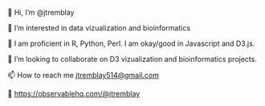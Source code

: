 👋 Hi, I’m @jtremblay

👀 I’m interested in data vizualization and bioinformatics

🌱 I am proficient in R, Python, Perl. I am okay/good in Javascript and D3.js.

💞️ I’m looking to collaborate on D3 vizualization and bioinformatics projects.

📫 How to reach me jtremblay514@gmail.com

🖖 https://observablehq.com/@jtremblay
